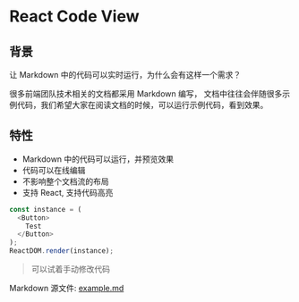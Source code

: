 # React Code View

## 背景

让 Markdown 中的代码可以实时运行，为什么会有这样一个需求？

很多前端团队技术相关的文档都采用 Markdown 编写， 文档中往往会伴随很多示例代码，我们希望大家在阅读文档的时候，可以运行示例代码，看到效果。

## 特性

- Markdown 中的代码可以运行，并预览效果
- 代码可以在线编辑
- 不影响整个文档流的布局
- 支持 React, 支持代码高亮

<!--start-code-->
```js
const instance = (
  <Button>
    Test
  </Button>
);
ReactDOM.render(instance);
```
<!--end-code-->


> 可以试着手动修改代码


Markdown 源文件: [example.md](https://raw.githubusercontent.com/simonguo/react-code-view/master/docs/example.md)